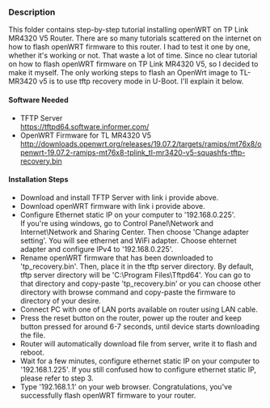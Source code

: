 ### Description
This folder contains step-by-step tutorial installing openWRT on TP Link MR4320 V5 Router. There are so many tutorials scattered on the internet on how to flash openWRT firmware to this router. I had to test it one by one, whether it's working or not. That waste a lot of time. Since no clear tutorial on how to flash openWRT firmware on TP Link MR4320 V5, so I decided to make it myself. The only working steps to flash an OpenWrt image to TL-MR3420 v5 is to use tftp recovery mode in U-Boot. I'll explain it below.

#### Software Needed
* TFTP Server <br>
https://tftpd64.software.informer.com/
* OpenWRT Firmware for TL MR4320 V5<br>
http://downloads.openwrt.org/releases/19.07.2/targets/ramips/mt76x8/openwrt-19.07.2-ramips-mt76x8-tplink_tl-mr3420-v5-squashfs-tftp-recovery.bin

#### Installation Steps
* Download and install TFTP Server with link i provide above.
* Download openWRT firmware with link i provide above.
* Configure Ethernet static IP on your computer to '192.168.0.225'.<br>
If you're using windows, go to Control Panel\Network and Internet\Network and Sharing Center. Then choose 'Change adapter setting'. You will see ethernet and WiFi adapter. Choose ehternet adapter and configure IPv4 to '192.168.0.225'.
* Rename openWRT firmware that has been downloaded to 'tp_recovery.bin'. Then, place it in the tftp server directory. By default, tftp server directory will be 'C:\Program Files\Tftpd64'. You can go to that directory and copy-paste 'tp_recovery.bin' or you can choose other directory with browse command and copy-paste the firmware to directory of your desire.
* Connect PC with one of LAN ports available on router using LAN cable.
* Press the reset button on the router, power up the router and keep button pressed for around 6-7 seconds, until device starts downloading the file.
* Router will automatically download file from server, write it to flash and reboot.
* Wait for a few minutes, configure ethernet static IP on your computer to '192.168.1.225'. If you still confused how to configure ethernet static IP, please refer to step 3.
* Type '192.168.1.1' on your web browser. Congratulations, you've successfully flash openWRT firmware to your router.